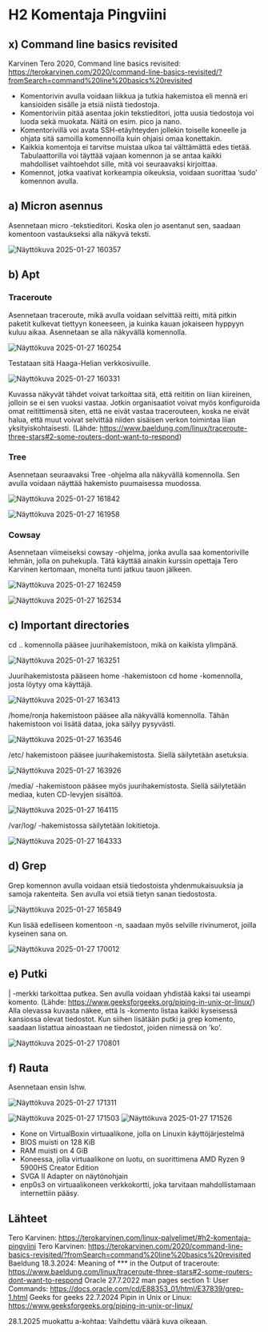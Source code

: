 # H2 Komentaja Pingviini
## x) Command line basics revisited
Karvinen Tero 2020, Command line basics revisited: https://terokarvinen.com/2020/command-line-basics-revisited/?fromSearch=command%20line%20basics%20revisited
-	Komentorivin avulla voidaan liikkua ja tutkia hakemistoa eli mennä eri kansioiden sisälle ja etsiä niistä tiedostoja.
-	Komentoriviin pitää asentaa jokin tekstieditori, jotta uusia tiedostoja voi luoda sekä muokata. Näitä on esim. pico ja nano.
-	Komentorivillä voi avata SSH-etäyhteyden jollekin toiselle koneelle ja ohjata sitä samoilla komennoilla kuin ohjaisi omaa konettakin.
-	Kaikkia komentoja ei tarvitse muistaa ulkoa tai välttämättä edes tietää. Tabulaattorilla voi täyttää vajaan komennon ja se antaa kaikki mahdolliset vaihtoehdot sille, mitä voi seuraavaksi kirjoittaa.
-	Komennot, jotka vaativat korkeampia oikeuksia, voidaan suorittaa ’sudo’ komennon avulla.

## a) Micron asennus
Asennetaan micro -tekstieditori. Koska olen jo asentanut sen, saadaan komentoon vastaukseksi alla näkyvä teksti.

![Näyttökuva 2025-01-27 160357](https://github.com/user-attachments/assets/340d4996-a17b-4b9a-9418-8077ca933136)

## b) Apt
### Traceroute
Asennetaan traceroute, mikä avulla voidaan selvittää reitti, mitä pitkin paketit kulkevat tiettyyn koneeseen, ja kuinka kauan jokaiseen hyppyyn kuluu aikaa. Asennetaan se alla näkyvällä komennolla.

![Näyttökuva 2025-01-27 160254](https://github.com/user-attachments/assets/36211129-531d-4625-a46d-9d491d987af2)


Testataan sitä Haaga-Helian verkkosivuille.

![Näyttökuva 2025-01-27 160331](https://github.com/user-attachments/assets/ce39638b-1f19-4e83-a092-e90316c9ec8c)


Kuvassa näkyvät tähdet voivat tarkoittaa sitä, että reititin on liian kiireinen, jolloin se ei sen vuoksi vastaa. Jotkin organisaatiot voivat myös konfiguroida omat reitittimensä siten, että ne eivät vastaa tracerouteen, koska ne eivät halua, että muut voivat selvittää niiden sisäisen verkon toimintaa liian yksityiskohtaisesti. (Lähde: https://www.baeldung.com/linux/traceroute-three-stars#2-some-routers-dont-want-to-respond)

### Tree
Asennetaan seuraavaksi Tree -ohjelma alla näkyvällä komennolla. Sen avulla voidaan näyttää hakemisto puumaisessa muodossa.

![Näyttökuva 2025-01-27 161842](https://github.com/user-attachments/assets/04b63971-f62d-4c47-b92a-e04e2087db12)

![Näyttökuva 2025-01-27 161958](https://github.com/user-attachments/assets/263a2de1-c6d0-4500-95d5-30142a2aa624)


### Cowsay
Asennetaan viimeiseksi cowsay -ohjelma, jonka avulla saa komentoriville lehmän, jolla on puhekupla. Tätä käyttää ainakin kurssin opettaja Tero Karvinen kertomaan, monelta tunti jatkuu tauon jälkeen.

![Näyttökuva 2025-01-27 162459](https://github.com/user-attachments/assets/35ca33b7-a500-48a7-a83b-3aee09fbf49b)

![Näyttökuva 2025-01-27 162534](https://github.com/user-attachments/assets/d7ce696e-447d-4ba9-af74-ebaf14a21e36)


## c) Important directories
cd .. komennolla pääsee juurihakemistoon, mikä on kaikista ylimpänä.

![Näyttökuva 2025-01-27 163251](https://github.com/user-attachments/assets/c050d3d2-48d7-42b7-8b5a-f2f120e9a31b)


Juurihakemistosta pääseen home -hakemistoon cd home -komennolla, josta löytyy oma käyttäjä.

![Näyttökuva 2025-01-27 163413](https://github.com/user-attachments/assets/c9d46a62-4e61-40d1-b733-0dab7704df41)


/home/ronja hakemistoon pääsee alla näkyvällä komennolla. Tähän hakemistoon voi lisätä dataa, joka säilyy pysyvästi.

![Näyttökuva 2025-01-27 163546](https://github.com/user-attachments/assets/0c2bb8ff-f12f-4f29-bfd2-6e9a40cb629f)


/etc/ hakemistoon pääsee juurihakemistosta. Siellä säilytetään asetuksia.

![Näyttökuva 2025-01-27 163926](https://github.com/user-attachments/assets/842e4538-c421-45cd-8644-dcccfb6a2b6a)


/media/ -hakemistoon pääsee myös juurihakemistosta. Siellä säilytetään mediaa, kuten CD-levyjen sisältöä.

![Näyttökuva 2025-01-27 164115](https://github.com/user-attachments/assets/c92ecdb2-9491-4912-930f-4efca2fa348f)


/var/log/  -hakemistossa säilytetään lokitietoja.

![Näyttökuva 2025-01-27 164333](https://github.com/user-attachments/assets/27dcd732-e687-4d14-9d13-c15d6d97a70b)


## d) Grep
Grep komennon avulla voidaan etsiä tiedostoista yhdenmukaisuuksia ja samoja rakenteita.
Sen avulla voi etsiä tietyn sanan tiedostosta.

![Näyttökuva 2025-01-27 165849](https://github.com/user-attachments/assets/fa8bf608-7b47-4051-87d7-cec10423cbeb)


Kun lisää edelliseen komentoon -n, saadaan myös selville rivinumerot, joilla kyseinen sana on.

![Näyttökuva 2025-01-27 170012](https://github.com/user-attachments/assets/c5c0de7d-6d1b-4e0b-9852-5a4f9d825e19)


## e) Putki
| -merkki tarkoittaa putkea. Sen avulla voidaan yhdistää kaksi tai useampi komento. (Lähde: https://www.geeksforgeeks.org/piping-in-unix-or-linux/)
 Alla olevassa kuvasta näkee, että ls -komento listaa kaikki kyseisessä kansiossa olevat tiedostot. Kun siihen lisätään putki ja grep komento, saadaan listattua ainoastaan ne tiedostot, joiden nimessä on ’ko’.
 
![Näyttökuva 2025-01-27 170801](https://github.com/user-attachments/assets/067ccd9f-34bd-438e-88a6-c9d582478141)


## f) Rauta
Asennetaan ensin lshw.

![Näyttökuva 2025-01-27 171311](https://github.com/user-attachments/assets/7b6f2a69-bc5c-4cf3-b026-58fa6fa60171)

![Näyttökuva 2025-01-27 171503](https://github.com/user-attachments/assets/640c3b16-5121-47d0-83e6-47d6992dfd5e)
![Näyttökuva 2025-01-27 171526](https://github.com/user-attachments/assets/bf38fc65-31bc-44f7-9c3a-5ee08c5a5c3d)


-	Kone on VirtualBoxin virtuaalikone, jolla on Linuxin käyttöjärjestelmä
-	BIOS muisti on 128 KiB
-	RAM muisti on 4 GiB
-	Koneessa, jolla virtuaalikone on luotu, on suorittimena AMD Ryzen 9 5900HS Creator Edition
-	SVGA II Adapter on näytönohjain
-	enp0s3 on virtuaalikoneen verkkokortti, joka tarvitaan mahdollistamaan internettiin pääsy.




## Lähteet
Tero Karvinen: https://terokarvinen.com/linux-palvelimet/#h2-komentaja-pingviini
Tero Karvinen: https://terokarvinen.com/2020/command-line-basics-revisited/?fromSearch=command%20line%20basics%20revisited
Baeldung 18.3.2024: Meaning of *** in the Output of traceroute: https://www.baeldung.com/linux/traceroute-three-stars#2-some-routers-dont-want-to-respond
Oracle 27.7.2022 man pages section 1: User Commands: https://docs.oracle.com/cd/E88353_01/html/E37839/grep-1.html
Geeks for geeks 22.7.2024 Pipin in Unix or Linux: https://www.geeksforgeeks.org/piping-in-unix-or-linux/

28.1.2025 muokattu a-kohtaa: Vaihdettu väärä kuva oikeaan.
